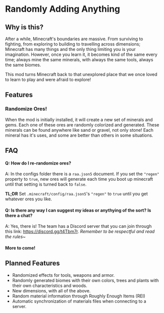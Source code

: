 # Randomly Adding Anything

## Why is this?

After a while, Minecraft's boundaries are massive. From surviving to fighting, from exploring to building to travelling across dimensions; Minecraft has many things and the only thing limiting you is your imagination.
However, once you learn it, it becomes kind of the same every time; always mine the same minerals, with always the same tools, always the same biomes.

This mod turns Minecraft back to that unexplored place that we once loved to learn to play and were afraid to explore!

## Features

### Randomize Ores!

When the mod is initially installed, it will create a new set of minerals and gems.
Each one of these ores are randomly colorized and generated.
These minerals can be found anywhere like sand or gravel, not only stone!
Each mineral has it's uses, and some are better than others in some situations.

## FAQ

#### Q: How do I re-randomize ores?

A: In the configs folder there is a `raa.json5` document. If you set the `"regen"` property to `true`, new ores will generate each time you boot up minecraft until that setting is turned back to `false`.

**TL;DR** Set `.minecraft/config/raa.json5`'s `"regen"` to `true` until you get whatever ores you like.

#### Q: Is there any way I can suggest my ideas or anythying of the sort? Is there a chat?

A: Yes, there is! The team has a Discord server that you can join through this link: https://discord.gg/t4Tbm7r. _Remember to be respectful and read the rules~_

#### More to come!

## Planned Features

- Randomized effects for tools, weapons and armor.
- Randomly generated biomes with their own colors, trees and plants with their own characteristics and woods.
- New dimensions, with all of the above.
- Random material information through Roughly Enough Items (REI)
- Automatic synchronization of materials files when connecting to a server.
